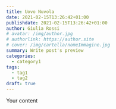 ```yaml
---
title: Uovo Nuvola
date: 2021-02-15T13:26:42+01:00
publishdate: 2021-02-15T13:26:42+01:00
author: Giulia Rossi
# avatar: /img/author.jpg
# authorlink: https://author.site
# cover: /img/cartella/nomeImmagine.jpg
summary: Write post's preview
categories:
  - category1
tags:
  - tag1
  - tag2
draft: true
---
```


Your content
